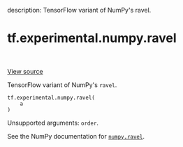 description: TensorFlow variant of NumPy's ravel.

<div itemscope itemtype="http://developers.google.com/ReferenceObject">
<meta itemprop="name" content="tf.experimental.numpy.ravel" />
<meta itemprop="path" content="Stable" />
</div>

# tf.experimental.numpy.ravel

<!-- Insert buttons and diff -->

<table class="tfo-notebook-buttons tfo-api nocontent" align="left">

</table>

<a target="_blank" href="/code/stable/tensorflow/python/ops/numpy_ops/np_array_ops.py">View source</a>



TensorFlow variant of NumPy's `ravel`.

<pre class="devsite-click-to-copy prettyprint lang-py tfo-signature-link">
<code>tf.experimental.numpy.ravel(
    a
)
</code></pre>



<!-- Placeholder for "Used in" -->

Unsupported arguments: `order`.

See the NumPy documentation for [`numpy.ravel`](https://numpy.org/doc/1.16/reference/generated/numpy.ravel.html).
